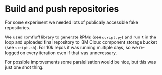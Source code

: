 Build and push repositories
===========================

For some experiment we needed lots of publically accessible fake repositories.

We used rpmfluff library to generate RPMs (see `script.py`) and run it in the
loop and uploaded final repository to IBM Cloud component storage bucket (see
`script.sh`). For 10k repos it was running multiple days, so we re-logged on
every iteration even if that was unnecessary.

For possible improvements some paralelisation would be nice, but this was just
one shot thing.
